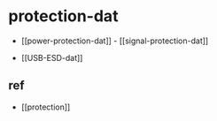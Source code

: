 
# protection-dat

- [[power-protection-dat]] - [[signal-protection-dat]]

- [[USB-ESD-dat]]


## ref 


- [[protection]]